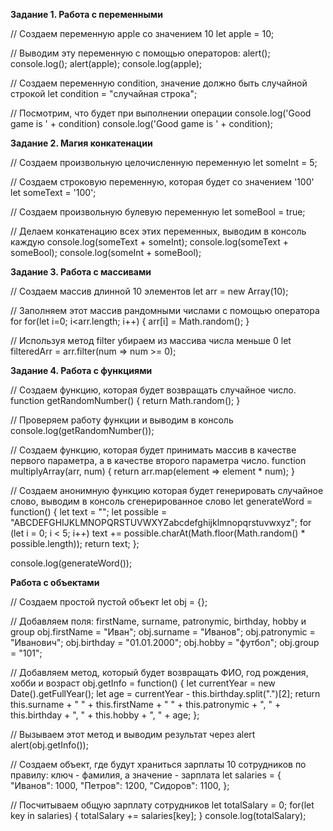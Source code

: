 **Задание 1. Работа с переменными**

// Создаем переменную apple со значением 10
let apple = 10;

// Выводим эту переменную с помощью операторов: alert(); console.log();
alert(apple);
console.log(apple);

// Создаем переменную condition, значение должно быть случайной строкой
let condition = "случайная строка";

// Посмотрим, что будет при выполнении операции console.log('Good game is ' + condition)
console.log('Good game is ' + condition);

**Задание 2. Магия конкатенации**

// Создаем произвольную целочисленную переменную
let someInt = 5;

// Создаем строковую переменную, которая будет со значением '100'
let someText = '100';

// Создаем произвольную булевую переменную
let someBool = true;

// Делаем конкатенацию всех этих переменных, выводим в консоль каждую
console.log(someText + someInt);
console.log(someText + someBool);
console.log(someInt + someBool);

**Задание 3. Работа с массивами**

// Создаем массив длинной 10 элементов
let arr = new Array(10);

// Заполняем этот массив рандомными числами с помощью оператора for
for(let i=0; i<arr.length; i++) {
    arr[i] = Math.random();
}

// Используя метод filter убираем из массива числа меньше 0
let filteredArr = arr.filter(num => num >= 0);

**Задание 4. Работа с функциями**

// Создаем функцию, которая будет возвращать случайное число.
function getRandomNumber() {
    return Math.random();
}

// Проверяем работу функции и выводим в консоль
console.log(getRandomNumber());

// Создаем функцию, которая будет принимать массив в качестве первого параметра, а в качестве второго параметра число.
function multiplyArray(arr, num) {
    return arr.map(element => element * num);
}

// Создаем анонимную функцию которая будет генерировать случайное слово, выводим в консоль сгенерированное слово
let generateWord = function() {
    let text = "";
    let possible = "ABCDEFGHIJKLMNOPQRSTUVWXYZabcdefghijklmnopqrstuvwxyz";
    for (let i = 0; i < 5; i++)
        text += possible.charAt(Math.floor(Math.random() * possible.length));
    return text;
};

console.log(generateWord());


**Работа с объектами**

// Создаем простой пустой объект
let obj = {};

// Добавляем поля: firstName, surname, patronymic, birthday, hobby и group
obj.firstName = "Иван";
obj.surname = "Иванов";
obj.patronymic = "Иванович";
obj.birthday = "01.01.2000";
obj.hobby = "футбол";
obj.group = "101";

// Добавляем метод, который будет возвращать ФИО, год рождения, хобби и возраст
obj.getInfo = function() {
    let currentYear = new Date().getFullYear();
    let age = currentYear - this.birthday.split(".")[2];
    return this.surname + " " + this.firstName + " " + this.patronymic + ", " + this.birthday + ", " + this.hobby + ", " + age;
};

// Вызываем этот метод и выводим результат через alert
alert(obj.getInfo());

// Создаем объект, где будут храниться зарплаты 10 сотрудников по правилу: ключ - фамилия, а значение - зарплата
let salaries = {
    "Иванов": 1000,
    "Петров": 1200,
    "Сидоров": 1100,
};

// Посчитываем общую зарплату сотрудников
let totalSalary = 0;
for(let key in salaries) {
    totalSalary += salaries[key];
}
console.log(totalSalary);